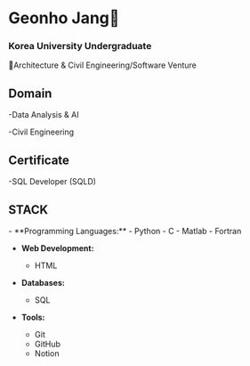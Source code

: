 <h1>Geonho Jang👋</h1>

<h3>Korea University Undergraduate</h3>
🌇Architecture & Civil Engineering/Software Venture

<h2>Domain</h2>
-Data Analysis & AI

-Civil Engineering

<h2>Certificate</h2>
-SQL Developer (SQLD)

<h2>STACK</h2>
- **Programming Languages:**
  - Python
  - C
  - Matlab
  - Fortran

- **Web Development:**
  - HTML

- **Databases:**
  - SQL

- **Tools:**
  - Git
  - GitHub
  - Notion

<!---
geonhoted/geonhoted is a ✨ special ✨ repository because its `README.md` (this file) appears on your GitHub profile.
You can click the Preview link to take a look at your changes.
--->
